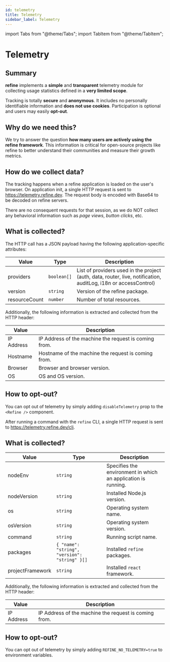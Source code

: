 ```yaml
---
id: telemetry
title: Telemetry
sidebar_label: Telemetry
---
```


import Tabs from "@theme/Tabs";
import TabItem from "@theme/TabItem";

# Telemetry

## Summary

**refine** implements a **simple** and **transparent** telemetry module for collecting usage statistics defined in a **very limited scope**.

Tracking is totally **secure** and **anonymous**. It includes no personally identifiable information and **does not use cookies**. Participation is optional and users may easily **opt-out**.

## Why do we need this?

We try to answer the question **how many users are actively using the refine framework**. This information is critical for open-source projects like refine to better understand their communities and measure their growth metrics.

## How do we collect data?

<Tabs>
    <TabItem value="refine-core" label="refine core" default>
The tracking happens when a refine application is loaded on the user's browser. On application init, a single HTTP request is sent to <a target="_blank" rel="noopener" href="https://telemetry.refine.dev">https://telemetry.refine.dev</a>. The request body is encoded with Base64 to be decoded on refine servers.

There are no consequent requests for that session, as we do NOT collect any behavioral information such as _page views_, _button clicks_, etc.

## What is collected?

The HTTP call has a JSON payload having the following application-specific attributes:

| Value         | Type        | Description                                                                                                     |
| ------------- | ---------   | --------------------------------------------------------------------------------------------------------------- |
| providers     | `boolean[]` | List of providers used in the project (auth, data, router, live, notification, auditLog, i18n or accessControl) |
| version       | `string`    | Version of the refine package.                                                                                  |
| resourceCount | `number`    | Number of total resources.                                                                                      |

Additionally, the following information is extracted and collected from the HTTP header:

| Value      | Description                                           |
| ---------- | ----------------------------------------------------- |
| IP Address | IP Address of the machine the request is coming from. |
| Hostname   | Hostname of the machine the request is coming from.   |
| Browser    | Browser and browser version.                          |
| OS         | OS and OS version.                                    |

## How to opt-out?

You can opt out of telemetry by simply adding `disableTelemetry` prop to the `<Refine />` component.

  </TabItem>

<TabItem value="refine-cli" label="refine CLI">

After running a command with the `refine` CLI, a single HTTP request is sent to <a target="_blank" rel="noopener" href="https://telemetry.refine.dev/cli">https://telemetry.refine.dev/cli</a>.

## What is collected?

| Value            | Type                                            | Description                                                   |
| ---------------- | -------------------------------------------     | ------------------------------------------------------------  |
| nodeEnv          | `string`                                        | Specifies the environment in which an application is running. |
| nodeVersion      | `string`                                        | Installed Node.js version.                                    |
| os               | `string`                                        | Operating system name.                                        |
| osVersion        | `string`                                        | Operating system version.                                     |
| command          | `string`                                        | Running script name.                                          |
| packages         | `{ "name": "string", "version": "string" }[]`   | Installed `refine` packages.                                  |
| projectFramework | `string`                                        | Installed `react` framework.                                  |

Additionally, the following information is extracted and collected from the HTTP header:

| Value      | Description                                           |
| ---------- | ----------------------------------------------------- |
| IP Address | IP Address of the machine the request is coming from. |

## How to opt-out?

You can opt out of telemetry by simply adding `REFINE_NO_TELEMETRY=true` to environment variables.

</TabItem>
</Tabs>
